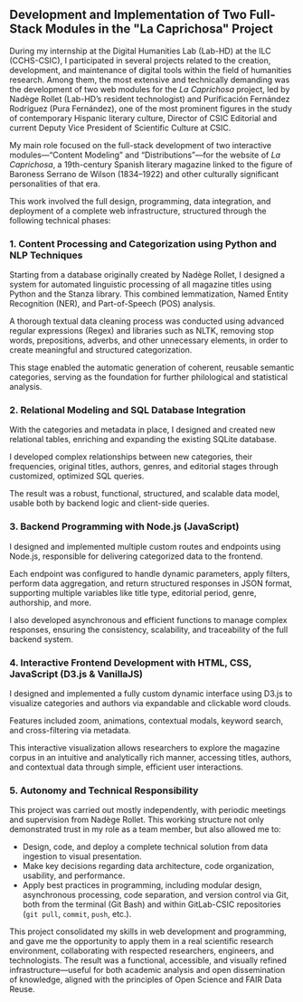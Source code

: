 ## Development and Implementation of Two Full-Stack Modules in the "La Caprichosa" Project

During my internship at the Digital Humanities Lab (Lab-HD) at the ILC (CCHS-CSIC), I participated in several projects related to the creation, development, and maintenance of digital tools within the field of humanities research. Among them, the most extensive and technically demanding was the development of two web modules for the *La Caprichosa* project, led by Nadège Rollet (Lab-HD’s resident technologist) and Purificación Fernández Rodríguez (Pura Fernández), one of the most prominent figures in the study of contemporary Hispanic literary culture, Director of CSIC Editorial and current Deputy Vice President of Scientific Culture at CSIC.

My main role focused on the full-stack development of two interactive modules—“Content Modeling” and “Distributions”—for the website of *La Caprichosa*, a 19th-century Spanish literary magazine linked to the figure of Baroness Serrano de Wilson (1834–1922) and other culturally significant personalities of that era.

This work involved the full design, programming, data integration, and deployment of a complete web infrastructure, structured through the following technical phases:

### 1. Content Processing and Categorization using Python and NLP Techniques

Starting from a database originally created by Nadège Rollet, I designed a system for automated linguistic processing of all magazine titles using Python and the Stanza library. This combined lemmatization, Named Entity Recognition (NER), and Part-of-Speech (POS) analysis.

A thorough textual data cleaning process was conducted using advanced regular expressions (Regex) and libraries such as NLTK, removing stop words, prepositions, adverbs, and other unnecessary elements, in order to create meaningful and structured categorization.

This stage enabled the automatic generation of coherent, reusable semantic categories, serving as the foundation for further philological and statistical analysis.

### 2. Relational Modeling and SQL Database Integration

With the categories and metadata in place, I designed and created new relational tables, enriching and expanding the existing SQLite database.

I developed complex relationships between new categories, their frequencies, original titles, authors, genres, and editorial stages through customized, optimized SQL queries.

The result was a robust, functional, structured, and scalable data model, usable both by backend logic and client-side queries.

### 3. Backend Programming with Node.js (JavaScript)

I designed and implemented multiple custom routes and endpoints using Node.js, responsible for delivering categorized data to the frontend.

Each endpoint was configured to handle dynamic parameters, apply filters, perform data aggregation, and return structured responses in JSON format, supporting multiple variables like title type, editorial period, genre, authorship, and more.

I also developed asynchronous and efficient functions to manage complex responses, ensuring the consistency, scalability, and traceability of the full backend system.

### 4. Interactive Frontend Development with HTML, CSS, JavaScript (D3.js & VanillaJS)

I designed and implemented a fully custom dynamic interface using D3.js to visualize categories and authors via expandable and clickable word clouds.

Features included zoom, animations, contextual modals, keyword search, and cross-filtering via metadata.

This interactive visualization allows researchers to explore the magazine corpus in an intuitive and analytically rich manner, accessing titles, authors, and contextual data through simple, efficient user interactions.

### 5. Autonomy and Technical Responsibility

This project was carried out mostly independently, with periodic meetings and supervision from Nadège Rollet. This working structure not only demonstrated trust in my role as a team member, but also allowed me to:

- Design, code, and deploy a complete technical solution from data ingestion to visual presentation.
- Make key decisions regarding data architecture, code organization, usability, and performance.
- Apply best practices in programming, including modular design, asynchronous processing, code separation, and version control via Git, both from the terminal (Git Bash) and within GitLab-CSIC repositories (`git pull`, `commit`, `push`, etc.).

This project consolidated my skills in web development and programming, and gave me the opportunity to apply them in a real scientific research environment, collaborating with respected researchers, engineers, and technologists. The result was a functional, accessible, and visually refined infrastructure—useful for both academic analysis and open dissemination of knowledge, aligned with the principles of Open Science and FAIR Data Reuse.
